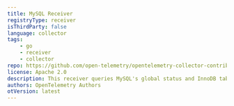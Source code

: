 ```yaml
---
title: MySQL Receiver
registryType: receiver
isThirdParty: false
language: collector
tags:
    - go
    - receiver
    - collector
repo: https://github.com/open-telemetry/opentelemetry-collector-contrib/tree/main/receiver/mysqlreceiver
license: Apache 2.0
description: This receiver queries MySQL's global status and InnoDB tables.
authors: OpenTelemetry Authors
otVersion: latest
---
```

